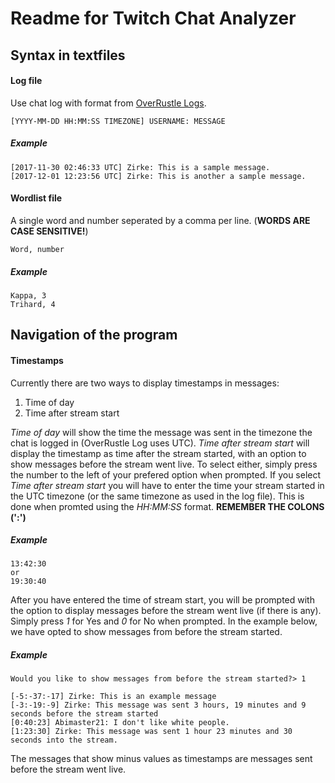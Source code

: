 Readme for Twitch Chat Analyzer
===============================

Syntax in textfiles
-------------------

#### Log file

Use chat log with format from [OverRustle Logs](https://overrustlelogs.net).

```
[YYYY-MM-DD HH:MM:SS TIMEZONE] USERNAME: MESSAGE
```

##### Example
```
[2017-11-30 02:46:33 UTC] Zirke: This is a sample message.
[2017-12-01 12:23:56 UTC] Zirke: This is another a sample message.
```

#### Wordlist file

A single word and number seperated by a comma per line. (**WORDS ARE CASE SENSITIVE!**)

```
Word, number
```

##### Example
```
Kappa, 3
Trihard, 4
   ```

Navigation of the program
-------------------------

#### Timestamps

Currently there are two ways to display timestamps in messages:

1. Time of day
2. Time after stream start

*Time of day* will show the time the message was sent in the timezone the chat is logged in (OverRustle Log uses UTC).
*Time after stream start* will display the timestamp as time after the stream started, with an option to show messages before the stream went live.
To select either, simply press the number to the left of your prefered option when prompted.
If you select *Time after stream start* you will have to enter the time your stream started in the UTC timezone (or the same timezone as used in the log file).
This is done when promted using the *HH:MM:SS* format. **REMEMBER THE COLONS (':')**

##### Example
```
13:42:30
or
19:30:40
```

After you have entered the time of stream start, you will be prompted with the option to display messages before the stream went live (if there is any).
Simply press *1* for Yes and *0* for No when prompted. In the example below, we have opted to show messages from before the stream started.

##### Example
```
Would you like to show messages from before the stream started?> 1

[-5:-37:-17] Zirke: This is an example message
[-3:-19:-9] Zirke: This message was sent 3 hours, 19 minutes and 9 seconds before the stream started
[0:40:23] Abimaster21: I don't like white people.
[1:23:30] Zirke: This message was sent 1 hour 23 minutes and 30 seconds into the stream.
```

The messages that show minus values as timestamps are messages sent before the stream went live.
